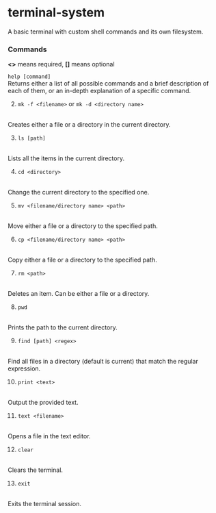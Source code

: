# terminal-system
A basic terminal with custom shell commands and its own filesystem.

### Commands
**<>** means required, **[]** means optional

`help [command]`
<br>
Returns either a list of all possible commands and a brief description of each of them, or an in-depth explanation of a specific command.

2. `mk -f <filename>` or `mk -d <directory name>`
<br>
Creates either a file or a directory in the current directory.

3. `ls [path]`
<br>
Lists all the items in the current directory.

4. `cd <directory>`
<br>
Change the current directory to the specified one.

5. `mv <filename/directory name> <path>`
<br>
Move either a file or a directory to the specified path.

6. `cp <filename/directory name> <path>`
<br>
Copy either a file or a directory to the specified path.

7. `rm <path>`
<br>
Deletes an item. Can be either a file or a directory.

8. `pwd`
<br>
Prints the path to the current directory.

9. `find [path] <regex>`
<br>
Find all files in a directory (default is current) that match the regular expression.

10. `print <text>`
<br>
Output the provided text.

11. `text <filename>`
<br>
Opens a file in the text editor.

12. `clear`
<br>
Clears the terminal.

13. `exit`
<br>
Exits the terminal session.